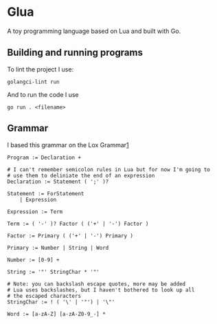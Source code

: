 
# Glua

A toy programming language based on Lua and built with Go.

## Building and running programs

To lint the project I use:

```
golangci-lint run
```

And to run the code I use

```
go run . <filename>
```

## Grammar

I based this grammar on the Lox Grammar[1]

```
Program := Declaration +

# I can't remember semicolon rules in Lua but for now I'm going to
# use them to deliniate the end of an expression
Declaration := Statement ( ';' )?

Statement := ForStatement
    | Expression

Expression := Term

Term := ( '-' )? Factor ( ('+' | '-') Factor )

Factor := Primary ( ('+' | '-') Primary )

Primary := Number | String | Word

Number := [0-9] +

String := '"' StringChar * '"'

# Note: you can backslash escape quotes, more may be added
# Lua uses backslashes, but I haven't bothered to look up all
# the escaped characters
StringChar := ! ( '\' | '"') | '\"'

Word := [a-zA-Z] [a-zA-Z0-9_-] *
```

[1]: https://craftinginterpreters.com/appendix-i.html